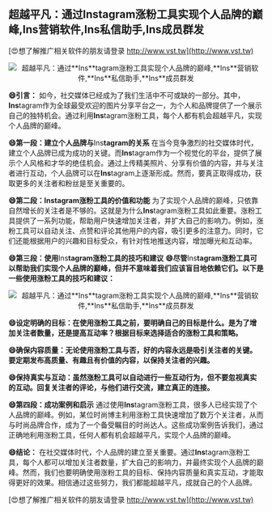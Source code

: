 ## **超越平凡：通过**Ins**tagram涨粉工具实现个人品牌的巅峰,**Ins**营销软件,**Ins**私信助手,**Ins**成员群发**

[😍想了解推广相关软件的朋友请登录 http://www.vst.tw](http://www.vst.tw)

 <center><img src="https://vst.tw/MP4/tuiguang/png/2.png" alt="超越平凡：通过**Ins**tagram涨粉工具实现个人品牌的巅峰,**Ins**营销软件,**Ins**私信助手,**Ins**成员群发"></center>

**😄引言：**
如今，社交媒体已经成为了我们生活中不可或缺的一部分。其中，**Ins**tagram作为全球最受欢迎的图片分享平台之一，为个人和品牌提供了一个展示自己的独特机会。通过利用**Ins**tagram涨粉工具，每个人都有机会超越平凡，实现个人品牌的巅峰。

**😄第一段：建立个人品牌与**Ins**tagram的关系**
在当今竞争激烈的社交媒体时代，建立个人品牌已成为成功的关键。而**Ins**tagram作为一个视觉化的平台，提供了展示个人风格和才华的绝佳机会。通过上传精美照片、分享有价值的内容，并与关注者进行互动，个人品牌可以在**Ins**tagram上逐渐形成。然而，要真正取得成功，获取更多的关注者和粉丝是至关重要的。

**😄第二段：**Ins**tagram涨粉工具的价值和功能**
为了实现个人品牌的巅峰，只依靠自然增长的关注者是不够的。这就是为什么**Ins**tagram涨粉工具如此重要。涨粉工具提供了一系列功能，帮助用户快速增加关注者，并扩大自己的影响力。例如，涨粉工具可以自动关注、点赞和评论其他用户的内容，吸引更多的注意力。同时，它们还能根据用户的兴趣和目标受众，有针对性地推送内容，增加曝光和互动率。

**😄第三段：使用**Ins**tagram涨粉工具的技巧和建议**
**😄尽管**Ins**tagram涨粉工具可以帮助我们实现个人品牌的巅峰，但并不意味着我们应该盲目地依赖它们。以下是一些使用涨粉工具的技巧和建议：**

 <center><img src="https://vst.tw/MP4/tuiguang/png/0.png" alt="超越平凡：通过**Ins**tagram涨粉工具实现个人品牌的巅峰,**Ins**营销软件,**Ins**私信助手,**Ins**成员群发"></center>

**😄设定明确的目标：在使用涨粉工具之前，要明确自己的目标是什么。是为了增加关注者数量，还是提高互动率？根据目标来选择适合的涨粉工具和策略。**

**😄确保内容质量：无论使用涨粉工具与否，好的内容永远是吸引关注者的关键。要定期发布高质量、有趣且有价值的内容，以保持关注者的兴趣。**

**😄保持真实与互动：虽然涨粉工具可以自动进行一些互动行为，但不要忽视真实的互动。回复关注者的评论，与他们进行交流，建立真正的连接。**

**😄第四段：成功案例和启示**
通过使用**Ins**tagram涨粉工具，很多人已经实现了个人品牌的巅峰。例如，某位时尚博主利用涨粉工具快速增加了数万个关注者，从而与时尚品牌合作，成为了一个备受瞩目的时尚达人。这些成功案例告诉我们，通过正确地利用涨粉工具，任何人都有机会超越平凡，实现个人品牌的巅峰。

**😄结论：**
在社交媒体时代，个人品牌的建立至关重要。通过**Ins**tagram涨粉工具，每个人都可以增加关注者数量，扩大自己的影响力，并最终实现个人品牌的巅峰。然而，我们也要明确使用涨粉工具的目标、保持内容质量和真实互动，才能取得更好的效果。相信通过这些努力，我们都能超越平凡，成就自己的个人品牌。

[😍想了解推广相关软件的朋友请登录 http://www.vst.tw](http://www.vst.tw)



